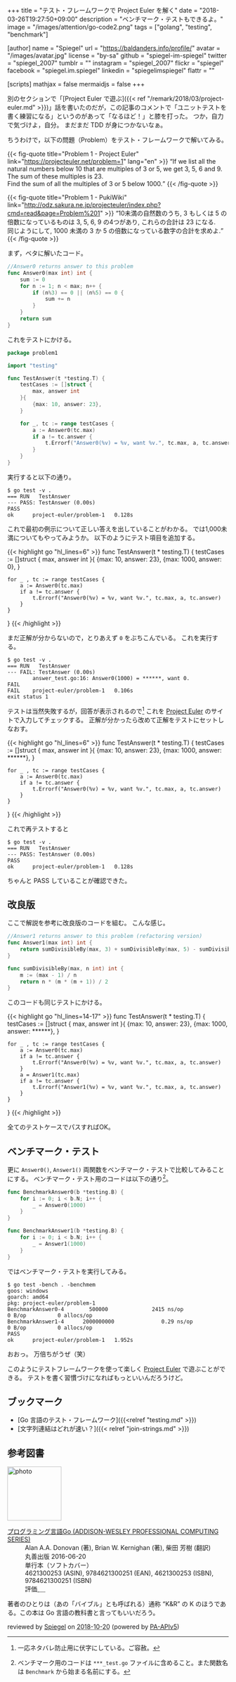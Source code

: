 +++
title = "テスト・フレームワークで Project Euler を解く"
date = "2018-03-26T19:27:50+09:00"
description = "ベンチマーク・テストもできるよ。"
image = "/images/attention/go-code2.png"
tags = ["golang", "testing", "benchmark"]

[author]
  name      = "Spiegel"
  url       = "https://baldanders.info/profile/"
  avatar    = "/images/avatar.jpg"
  license   = "by-sa"
  github    = "spiegel-im-spiegel"
  twitter   = "spiegel_2007"
  tumblr    = ""
  instagram = "spiegel_2007"
  flickr    = "spiegel"
  facebook  = "spiegel.im.spiegel"
  linkedin  = "spiegelimspiegel"
  flattr    = ""

[scripts]
  mathjax = false
  mermaidjs = false
+++

別のセクションで「[Project Euler で遊ぶ]({{< ref "/remark/2018/03/project-euler.md" >}})」話を書いたのだが，この記事のコメントで「ユニットテストを書く練習になる」というのがあって「なるほど！」と膝を打った。
つか，自力で気づけよ，自分。
まだまだ TDD が身につかないなぁ。

ちうわけで，以下の問題（Problem）をテスト・フレームワークで解いてみる。

{{< fig-quote title="Problem 1 - Project Euler" link="https://projecteuler.net/problem=1" lang="en" >}}
<q>If we list all the natural numbers below 10 that are multiples of 3 or 5, we get 3, 5, 6 and 9. The sum of these multiples is 23.<br>
Find the sum of all the multiples of 3 or 5 below 1000.</q>
{{< /fig-quote >}}

{{< fig-quote title="Problem 1 - PukiWiki" link="http://odz.sakura.ne.jp/projecteuler/index.php?cmd=read&page=Problem%201" >}}
<q>10未満の自然数のうち, 3 もしくは 5 の倍数になっているものは 3, 5, 6, 9 の4つがあり, これらの合計は 23 になる.<br>
同じようにして, 1000 未満の 3 か 5 の倍数になっている数字の合計を求めよ.</q>
{{< /fig-quote >}}

まず，ベタに解いたコード。

```go
//Answer0 returns answer to this problem
func Answer0(max int) int {
    sum := 0
    for n := 1; n < max; n++ {
        if (n%3) == 0 || (n%5) == 0 {
            sum += n
        }
    }
    return sum
}
```

これをテストにかける。

```go
package problem1

import "testing"

func TestAnswer(t *testing.T) {
    testCases := []struct {
        max, answer int
    }{
        {max: 10, answer: 23},
    }

    for _, tc := range testCases {
        a := Answer0(tc.max)
        if a != tc.answer {
            t.Errorf("Answer0(%v) = %v, want %v.", tc.max, a, tc.answer)
        }
    }
}
```

実行すると以下の通り。

```text
$ go test -v .
=== RUN   TestAnswer
--- PASS: TestAnswer (0.00s)
PASS
ok      project-euler/problem-1   0.128s
```

これで最初の例示について正しい答えを出していることがわかる。
では1,000未満についてもやってみようか。
以下のようにテスト項目を追加する。

{{< highlight go "hl_lines=6" >}}
func TestAnswer(t * testing.T) {
    testCases := []struct {
        max, answer int
    }{
        {max: 10, answer: 23},
        {max: 1000, answer: 0},
    }

    for _ , tc := range testCases {
        a := Answer0(tc.max)
        if a != tc.answer {
            t.Errorf("Answer0(%v) = %v, want %v.", tc.max, a, tc.answer)
        }
    }
}
{{< /highlight >}}

まだ正解が分からないので，とりあえず `0` をぶちこんでいる。
これを実行する。

```text
$ go test -v .
=== RUN   TestAnswer
--- FAIL: TestAnswer (0.00s)
        answer_test.go:16: Answer0(1000) = ******, want 0.
FAIL
FAIL    project-euler/problem-1   0.106s
exit status 1
```

テストは当然失敗するが，回答が表示されるので[^ans1] これを [Project Euler] のサイトで入力してチェックする。
正解が分かったら改めて正解をテストにセットしなおす。

[^ans1]: 一応ネタバレ防止用に伏字にしている。ご容赦。

{{< highlight go "hl_lines=6" >}}
func TestAnswer(t * testing.T) {
    testCases := []struct {
        max, answer int
    }{
        {max: 10, answer: 23},
        {max: 1000, answer: ******},
    }

    for _ , tc := range testCases {
        a := Answer0(tc.max)
        if a != tc.answer {
            t.Errorf("Answer0(%v) = %v, want %v.", tc.max, a, tc.answer)
        }
    }
}
{{< /highlight >}}

これで再テストすると

```text
$ go test -v .
=== RUN   TestAnswer
--- PASS: TestAnswer (0.00s)
PASS
ok      project-euler/problem-1   0.128s
```

ちゃんと PASS していることが確認できた。

## 改良版

ここで解説を参考に改良版のコードを組む。
こんな感じ。

```go
//Answer1 returns answer to this problem (refactoring version)
func Answer1(max int) int {
    return sumDivisibleBy(max, 3) + sumDivisibleBy(max, 5) - sumDivisibleBy(max, 3*5)
}

func sumDivisibleBy(max, n int) int {
    m := (max - 1) / n
    return n * (m * (m + 1)) / 2
}
```

このコードも同じテストにかける。

{{< highlight go "hl_lines=14-17" >}}
func TestAnswer(t * testing.T) {
    testCases := []struct {
        max, answer int
    }{
        {max: 10, answer: 23},
        {max: 1000, answer: ******},
    }

    for _ , tc := range testCases {
        a := Answer0(tc.max)
        if a != tc.answer {
            t.Errorf("Answer0(%v) = %v, want %v.", tc.max, a, tc.answer)
        }
        a = Answer1(tc.max)
        if a != tc.answer {
            t.Errorf("Answer1(%v) = %v, want %v.", tc.max, a, tc.answer)
        }
    }
}
{{< /highlight >}}

全てのテストケースでパスすればOK。

## ベンチマーク・テスト

更に `Answer0()`, `Answer1()` 両関数をベンチマーク・テストで比較してみることにする。
ベンチマーク・テスト用のコードは以下の通り[^bm1]。

[^bm1]: ベンチマーク用のコードは `***_test.go` ファイルに含めること。また関数名は `Benchmark` から始まる名前にする。

```go
func BenchmarkAnswer0(b *testing.B) {
    for i := 0; i < b.N; i++ {
        _ = Answer0(1000)
    }
}

func BenchmarkAnswer1(b *testing.B) {
    for i := 0; i < b.N; i++ {
        _ = Answer1(1000)
    }
}
```

ではベンチマーク・テストを実行してみる。

```text
$ go test -bench . -benchmem
goos: windows
goarch: amd64
pkg: project-euler/problem-1
BenchmarkAnswer0-4        500000              2415 ns/op               0 B/op          0 allocs/op
BenchmarkAnswer1-4      2000000000               0.29 ns/op            0 B/op          0 allocs/op
PASS
ok      project-euler/problem-1   1.952s
```

おおっ。
万倍ちがうぜ（笑）

このようにテストフレームワークを使って楽しく [Project Euler] で遊ぶことができる。
テストを書く習慣づけになればもっといいんだろうけど。

## ブックマーク

- [Go 言語のテスト・フレームワーク]({{<relref "testing.md" >}})
- [文字列連結はどれが速い？]({{< relref "join-strings.md" >}})

[Go 言語]: https://golang.org/ "The Go Programming Language"
[Project Euler]: https://projecteuler.net/
[`testing`]: http://golang.org/pkg/testing/

## 参考図書

<div class="hreview">
  <div class="photo"><a class="item url" href="https://www.amazon.co.jp/dp/4621300253?tag=baldandersinf-22&linkCode=ogi&th=1&psc=1"><img src="https://m.media-amazon.com/images/I/41meaSLNFfL._SL160_.jpg" width="123" alt="photo"></a></div>
  <dl class="fn">
    <dt><a href="https://www.amazon.co.jp/dp/4621300253?tag=baldandersinf-22&linkCode=ogi&th=1&psc=1">プログラミング言語Go (ADDISON-WESLEY PROFESSIONAL COMPUTING SERIES)</a></dt>
    <dd>Alan A.A. Donovan (著), Brian W. Kernighan (著), 柴田 芳樹 (翻訳)</dd>
    <dd>丸善出版 2016-06-20</dd>
    <dd>単行本（ソフトカバー）</dd>
    <dd>4621300253 (ASIN), 9784621300251 (EAN), 4621300253 (ISBN), 9784621300251 (ISBN)</dd>
    <dd>評価<abbr class="rating fa-sm" title="5">&nbsp;<i class="fas fa-star"></i>&nbsp;<i class="fas fa-star"></i>&nbsp;<i class="fas fa-star"></i>&nbsp;<i class="fas fa-star"></i>&nbsp;<i class="fas fa-star"></i></abbr></dd>
  </dl>
  <p class="description">著者のひとりは（あの「バイブル」とも呼ばれる）通称 “K&amp;R” の K のほうである。この本は Go 言語の教科書と言ってもいいだろう。</p>
  <p class="powered-by">reviewed by <a href='#maker' class='reviewer'>Spiegel</a> on <abbr class="dtreviewed" title="2018-10-20">2018-10-20</abbr> (powered by <a href="https://affiliate.amazon.co.jp/assoc_credentials/home">PA-APIv5</a>)</p>
</div>
